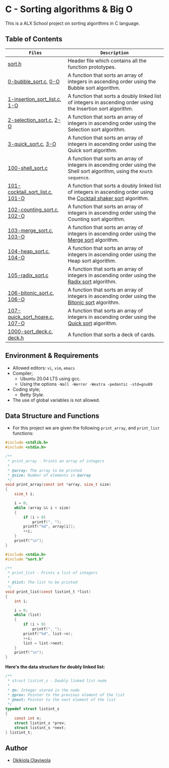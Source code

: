 # C - Sorting algorithms & Big O
This is a ALX School project on sorting algorithms in C language.

## Table of Contents
| `Files` | `Description` |
| --- | --- |
| [sort.h](https://github.com/TosinISOGUN/sorting_algorithms/blob/main/sort.h) | Header file which contains all the function prototypes. | 
| [0-bubble_sort.c](https://github.com/TosinISOGUN/sorting_algorithms/blob/main/0-bubble_sort.c), [0-O](https://github.com/TosinISOGUN/sorting_algorithms/blob/main/0-O) | A function that sorts an array of integers in ascending order using the Bubble sort algorithm. |
| [1-insertion_sort_list.c](https://github.com/TosinISOGUN/sorting_algorithms/blob/main/1-insertion_sort_list.c), [1-O](https://github.com/TosinISOGUN/sorting_algorithms/blob/main/1-O) | A function that sorts a doubly linked list of integers in ascending order using the Insertion sort algorithm. |
| [2-selection_sort.c](https://github.com/TosinISOGUN/sorting_algorithms/blob/main/2-selection_sort.c), [2-O](https://github.com/TosinISOGUN/sorting_algorithms/blob/main/2-O) | A function that sorts an array of integers in ascending order using the Selection sort algorithm. |
| [3-quick_sort.c](https://github.com/TosinISOGUN/sorting_algorithms/blob/main/3-quick_sort.c), [3-O](https://github.com/TosinISOGUN/sorting_algorithms/blob/main/3-O) | A function that sorts an array of integers in ascending order using the Quick sort algorithm. |
| [100-shell_sort.c](https://github.com/TosinISOGUN/sorting_algorithms/blob/main/100-shell_sort.c) | A function that sorts an array of integers in ascending order using the Shell sort algorithm, using the `Knuth sequence`. |
| [101-cocktail_sort_list.c](https://github.com/TosinISOGUN/sorting_algorithms/blob/main/101-cocktail_sort_list.c), [101-O](https://github.com/TosinISOGUN/sorting_algorithms/blob/main/101-O) | A function that sorts a doubly linked list of integers in ascending order using the [Cocktail shaker sort](https://alx-intranet.hbtn.io/rltoken/bwa4mHfUbbWTB8J2OIHvpA) algorithm. |
| [102-counting_sort.c](https://github.com/TosinISOGUN/sorting_algorithms/blob/main/102-counting_sort.c), [102-O](https://github.com/TosinISOGUN/sorting_algorithms/blob/main/102-O) | A function that sorts an array of integers in ascending order using the Counting sort algorithm. |
| [103-merge_sort.c](https://github.com/TosinISOGUN/sorting_algorithms/blob/main/103-merge_sort.c), [103-O](https://github.com/TosinISOGUN/sorting_algorithms/blob/main/103-O) | A function that sorts an array of integers in ascending order using the [Merge sort](https://alx-intranet.hbtn.io/rltoken/8sZ3nAhd_YLNzHCgNbbf8A) algorithm. |
| [104-heap_sort.c](https://github.com/TosinISOGUN/sorting_algorithms/blob/main/104-heap_sort.c), [104-O](https://github.com/TosinISOGUN/sorting_algorithms/blob/main/104-O) | A function that sorts an array of integers in ascending order using the Heap sort algorithm. |
| [105-radix_sort.c](https://github.com/TosinISOGUN/sorting_algorithms/blob/main/105-radix_sort.c) | A function that sorts an array of integers in ascending order using the [Radix sort](https://alx-intranet.hbtn.io/rltoken/pBsj4j_AF_mJAgNZWmX3VQ) algorithm. |
| [106-bitonic_sort.c](https://github.com/TosinISOGUN/sorting_algorithms/blob/main/106-bitonic_sort.c), [106-O](https://github.com/TosinISOGUN/sorting_algorithms/blob/main/106-O) | A function that sorts an array of integers in ascending order using the [Bitonic sort](https://alx-intranet.hbtn.io/rltoken/N-bjAbxm5yr4DoeIDz5lLw) algorithm. |
| [107-quick_sort_hoare.c](https://github.com/TosinISOGUN/sorting_algorithms/blob/main/107-quick_sort_hoare.c), [107-O](https://github.com/TosinISOGUN/sorting_algorithms/blob/main/107-O) | A function that sorts an array of integers in ascending order using the [Quick sort](https://alx-intranet.hbtn.io/rltoken/_pBTrH0Xyo4BRmQn4CtnMg) algorithm. |
| [1000-sort_deck.c](https://github.com/TosinISOGUN/sorting_algorithms/blob/main/1000-sort_deck.c), [deck.h](https://github.com/TosinISOGUN/sorting_algorithms/blob/main/deck.h) | A function that sorts a deck of cards. |

## Environment & Requirements

- Allowed editors: `vi`, `vim`, `emacs`
- Compiler;
  - Ubuntu 20.04 LTS using gcc.
  - Using the options `-Wall -Werror -Wextra -pedantic -std=gnu89`
- Coding style;
  - Betty Style.
- The use of global variables is not allowed.

## Data Structure and Functions
- For this project we are given the following `print_array`, and `print_list` functions:

```C
#include <stdlib.h>
#include <stdio.h>

/**
 * print_array - Prints an array of integers
 *
 * @array: The array to be printed
 * @size: Number of elements in @array
 */
void print_array(const int *array, size_t size)
{
    size_t i;

    i = 0;
    while (array && i < size)
    {
        if (i > 0)
            printf(", ");
        printf("%d", array[i]);
        ++i;
    }
    printf("\n");
}
```
```C
#include <stdio.h>
#include "sort.h"

/**
 * print_list - Prints a list of integers
 *
 * @list: The list to be printed
 */
void print_list(const listint_t *list)
{
    int i;

    i = 0;
    while (list)
    {
        if (i > 0)
            printf(", ");
        printf("%d", list->n);
        ++i;
        list = list->next;
    }
    printf("\n");
}
```
**Here's the data structure for doubly linked list:**
```C
/**
 * struct listint_s - Doubly linked list node
 *
 * @n: Integer stored in the node
 * @prev: Pointer to the previous element of the list
 * @next: Pointer to the next element of the list
 */
typedef struct listint_s
{
    const int n;
    struct listint_s *prev;
    struct listint_s *next;
} listint_t;
```

## Author
- [Okikiola Olayiwola](https://github.com/aloikiko)
